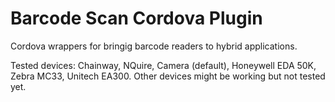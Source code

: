 Barcode Scan Cordova Plugin
======

Cordova wrappers for bringig barcode readers to hybrid applications.

Tested devices: Chainway, NQuire, Camera (default), Honeywell EDA 50K, Zebra MC33, Unitech EA300. Other devices might be working but not tested yet.
